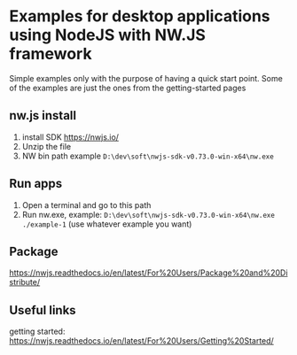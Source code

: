 # Examples for desktop applications using NodeJS with NW.JS framework
Simple examples only with the purpose of having a quick start point. Some of the examples are just the ones 
from the getting-started pages

## nw.js install
1. install SDK https://nwjs.io/
2. Unzip the file
3. NW bin path example `D:\dev\soft\nwjs-sdk-v0.73.0-win-x64\nw.exe`

## Run apps
1. Open a terminal and go to this path
2. Run nw.exe, example: `D:\dev\soft\nwjs-sdk-v0.73.0-win-x64\nw.exe ./example-1` (use whatever example you want)

## Package
https://nwjs.readthedocs.io/en/latest/For%20Users/Package%20and%20Distribute/

## Useful links
getting started: https://nwjs.readthedocs.io/en/latest/For%20Users/Getting%20Started/
